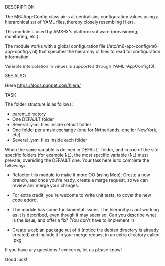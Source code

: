 DESCRIPTION

The M6::App::Config class aims at centralising configuration values using a hierarchical set of YAML files, thereby closely resembling Hiera.

This module is used by AMS-IX's platform software (provisioning, monitoring, etc.).

The module works with a global configuration file (/etc/m6-app-config/m6-app-config.yml) that specifies the hierarchy of files to read for configuration information.

Variable interpolation in values is supported through YAML::AppConfig(3).

SEE ALSO

Hiera https://docs.puppet.com/hiera/

TASK

The folder structure is as follows:
- parent_directory
- One DEFAULT folder
- Several .yaml files inside default folder
- One folder per amsix exchange (one for Netherlands, one for NewYork, etc)
- Several .yaml files inside each folder
        
When the same variable is defined in DEFAULT folder, and in one of the site specific folders (for example NL), the most specific variable (NL) must prevale, overriding the DEFAULT one.
Your task here is to complete the following:
- Refactor this module to make it more OO (using Moo). 
  Create a new branch, and once you're ready, create a merge request, so we can review and merge your changes.
  
- For extra credit, you're welcome to write unit tests, to cover the new code added.

- The module has some fundamental issues. The hierarchy is not working as it is described, even though it may seem so. 
  Can you describe what is the issue, and offer a fix? (You don't have to implement it)
  
- Create a debian package out of it (notice the debian directory is already created) 
  and include it in your merge request in an extra directory called 'pkg'.

If you have any questions / concerns, let us please know!

Good luck!
